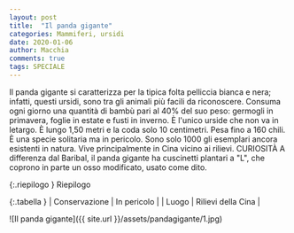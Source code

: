 ```yaml
---
layout: post
title:  "Il panda gigante"
categories: Mammiferi, ursidi
date: 2020-01-06
author: Macchia
comments: true
tags: SPECIALE
---
```


Il panda gigante si caratterizza per la tipica folta pelliccia bianca e nera; infatti, questi ursidi, sono tra gli animali più facili da riconoscere.
Consuma ogni giorno una quantità di bambù pari al 40% del suo peso: germogli in primavera, foglie in estate e fusti in inverno.
È l'unico urside che non va in letargo.
È lungo 1,50 metri e la coda solo 10 centimetri.
Pesa fino a 160 chili. È una specie solitaria ma in pericolo.
Sono solo 1000 gli esemplari ancora esistenti in natura.
Vive principalmente in Cina vicino ai rilievi.
                                           CURIOSITÀ
A differenza dal Baribal, il panda gigante ha cuscinetti plantari a "L", che coprono in parte un osso modificato, usato come dito.

 







{:.riepilogo }
Riepilogo

{:.tabella }
| Conservazione | In pericolo |
| Luogo         | Rilievi della Cina |


![Il panda gigante]({{ site.url }}/assets/pandagigante/1.jpg)
